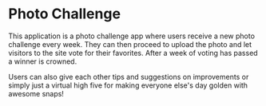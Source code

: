 # Photo Challenge
This application is a photo challenge app where users receive a new 
photo challenge every week. They can then proceed to upload the photo and let visitors 
to the site vote for their favorites. After a week of voting has passed a winner is crowned.

Users can also give each other tips and suggestions on improvements or simply just a virtual high five for 
making everyone else's day golden with awesome snaps!